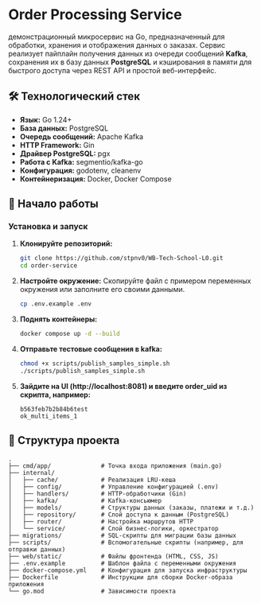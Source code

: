 # Order Processing Service

демонстрационный микросервис на Go, предназначенный для обработки, хранения и отображения данных о заказах. Сервис реализует пайплайн получения данных из очереди сообщений **Kafka**, сохранения их в базу данных **PostgreSQL** и кэширования в памяти для быстрого доступа через REST API и простой веб-интерфейс.

## 🛠️ Технологический стек

-   **Язык:** Go 1.24+
-   **База данных:** PostgreSQL
-   **Очередь сообщений:** Apache Kafka
-   **HTTP Framework:** Gin
-   **Драйвер PostgreSQL:** pgx
-   **Работа с Kafka:** segmentio/kafka-go
-   **Конфигурация:** godotenv, cleanenv
-   **Контейнеризация:** Docker, Docker Compose

## 🚀 Начало работы


### Установка и запуск

1.  **Клонируйте репозиторий:**
    ```bash
    git clone https://github.com/stpnv0/WB-Tech-School-L0.git
    cd order-service
    ```

2.  **Настройте окружение:**
    Скопируйте файл с примером переменных окружения или заполните его своими данными.
    ```bash
    cp .env.example .env
    ```

3.  **Поднять контейнеры:**
    ```bash
    docker compose up -d --build
    ```

4.  **Отправьте тестовые сообщения в kafka:**
    ```bash
    chmod +x scripts/publish_samples_simple.sh
    ./scripts/publish_samples_simple.sh
    ```
5. **Зайдите на UI (http://localhost:8081) и введите order_uid из скрипта, например:** 
    ```
    b563feb7b2b84b6test
    ok_multi_items_1
    ```


## 📁 Структура проекта

```
.
├── cmd/app/              # Точка входа приложения (main.go)
├── internal/
│   ├── cache/            # Реализация LRU-кеша
│   ├── config/           # Управление конфигурацией (.env)
│   ├── handlers/         # HTTP-обработчики (Gin)
│   ├── kafka/            # Kafka-консьюмер
│   ├── models/           # Структуры данных (заказы, платежи и т.д.)
│   ├── repository/       # Слой доступа к данным (PostgreSQL)
│   ├── router/           # Настройка маршрутов HTTP
│   └── service/          # Слой бизнес-логики, оркестратор
├── migrations/           # SQL-скрипты для миграции базы данных
├── scripts/              # Вспомогательные скрипты (например, для отправки данных)
├── web/static/           # Файлы фронтенда (HTML, CSS, JS)
├── .env.example          # Шаблон файла с переменными окружения
├── docker-compose.yml    # Конфигурация для запуска инфраструктуры
├── Dockerfile            # Инструкции для сборки Docker-образа приложения
└── go.mod                # Зависимости проекта
```
